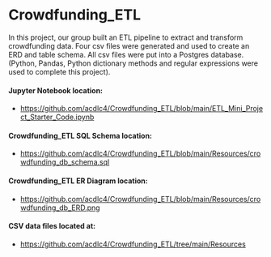 # Crowdfunding_ETL


In this project, our group built an ETL pipeline to extract and transform crowdfunding data. Four csv files were generated and used to create an ERD and table schema. All csv files were put into a Postgres database. (Python, Pandas, Python dictionary methods and regular expressions were used to complete this project).

#### Jupyter Notebook location:
- https://github.com/acdlc4/Crowdfunding_ETL/blob/main/ETL_Mini_Project_Starter_Code.ipynb

#### Crowdfunding_ETL SQL Schema location:
- https://github.com/acdlc4/Crowdfunding_ETL/blob/main/Resources/crowdfunding_db_schema.sql

#### Crowdfunding_ETL ER Diagram location:
- https://github.com/acdlc4/Crowdfunding_ETL/blob/main/Resources/crowdfunding_db_ERD.png

#### CSV data files located at:
- https://github.com/acdlc4/Crowdfunding_ETL/tree/main/Resources


